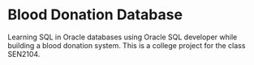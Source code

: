 # Blood Donation Database

Learning SQL in Oracle databases using Oracle SQL developer while building a blood donation system. This is a college project for the class SEN2104.
